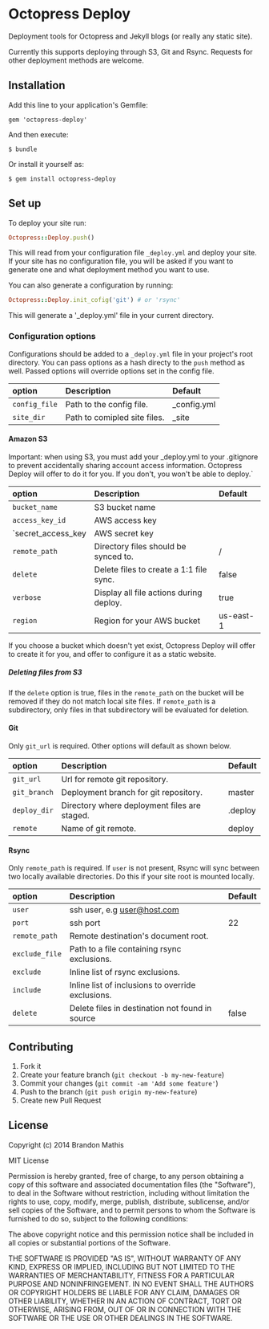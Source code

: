 # Octopress Deploy

Deployment tools for Octopress and Jekyll blogs (or really any static site).

Currently this supports deploying through S3, Git and Rsync. Requests for other
deployment methods are welcome.

## Installation

Add this line to your application's Gemfile:

    gem 'octopress-deploy'

And then execute:

    $ bundle

Or install it yourself as:

    $ gem install octopress-deploy

## Set up

To deploy your site run:

```ruby
Octopress::Deploy.push()
```

This will read from your configuration file `_deploy.yml` and deploy your site. If your site has no configuration file, you will be asked if you want to generate one and what deployment method you want to use.

You can also generate a configuration by running:

```ruby
Octopress::Deploy.init_cofig('git') # or 'rsync'
```

This will generate a '_deploy.yml' file in your current directory.

### Configuration options

Configurations should be added to a `_deploy.yml` file in your project's root directory. You can pass options as a hash directy to the `push` method as well. Passed options will override options set in the config file.

| option        | Description                                      | Default
|:--------------|:-------------------------------------------------|:---------------|
| `config_file` | Path to the config file.                         | _config.yml    |
| `site_dir`    | Path to comipled site files.                     | _site          |


#### Amazon S3

Important: when using S3, you must add your _deploy.yml to your .gitignore to prevent accidentally sharing
account access information. Octopress Deploy will offer to do it for you. If you don't, you won't be able to deploy.`

| option              | Description                              | Default
|:--------------------|:-----------------------------------------|:-------------|
| `bucket_name`       | S3 bucket name                           |              |
| `access_key_id`     | AWS access key                           |              |
| `secret_access_key  | AWS secret key                           |              |
| `remote_path`       | Directory files should be synced to.     | /            |
| `delete`            | Delete files to create a 1:1 file sync.  | false        |
| `verbose`           | Display all file actions during deploy.  | true         |
| `region`            | Region for your AWS bucket               | us-east-1    |

If you choose a bucket which doesn't yet exist, Octopress Deploy will offer to create it for you, and offer to configure it as a static website.

##### Deleting files from S3

If the `delete` option is true, files in the `remote_path` on the bucket will be removed if they do not match local site files.
If `remote_path` is a subdirectory, only files in that subdirectory will be evaluated for deletion.

#### Git

Only `git_url` is required. Other options will default as shown below.

| option        | Description                                      | Default
|:--------------|:-------------------------------------------------|:---------------|
| `git_url`     | Url for remote git repository.                   |                |
| `git_branch`  | Deployment branch for git repository.            | master         |
| `deploy_dir`  | Directory where deployment files are staged.     | .deploy        |
| `remote`      | Name of git remote.                              | deploy         |

#### Rsync

Only `remote_path` is required. If `user` is not present, Rsync will sync between two locally available directories. Do this if your site root is mounted locally.

| option         | Description                                       | Default
|:---------------|:--------------------------------------------------|:---------------|
| `user`         | ssh user, e.g user@host.com                       |                |
| `port`         | ssh port                                          | 22             |
| `remote_path`  | Remote destination's document root.               |                |
| `exclude_file` | Path to a file containing rsync exclusions.       |                |
| `exclude`      | Inline list of rsync exclusions.                  |                |
| `include`      | Inline list of inclusions to override exclusions. |                |
| `delete`       | Delete files in destination not found in source   | false          |

## Contributing

1. Fork it
2. Create your feature branch (`git checkout -b my-new-feature`)
3. Commit your changes (`git commit -am 'Add some feature'`)
4. Push to the branch (`git push origin my-new-feature`)
5. Create new Pull Request

## License

Copyright (c) 2014 Brandon Mathis

MIT License

Permission is hereby granted, free of charge, to any person obtaining
a copy of this software and associated documentation files (the
"Software"), to deal in the Software without restriction, including
without limitation the rights to use, copy, modify, merge, publish,
distribute, sublicense, and/or sell copies of the Software, and to
permit persons to whom the Software is furnished to do so, subject to
the following conditions:

The above copyright notice and this permission notice shall be
included in all copies or substantial portions of the Software.

THE SOFTWARE IS PROVIDED "AS IS", WITHOUT WARRANTY OF ANY KIND,
EXPRESS OR IMPLIED, INCLUDING BUT NOT LIMITED TO THE WARRANTIES OF
MERCHANTABILITY, FITNESS FOR A PARTICULAR PURPOSE AND
NONINFRINGEMENT. IN NO EVENT SHALL THE AUTHORS OR COPYRIGHT HOLDERS BE
LIABLE FOR ANY CLAIM, DAMAGES OR OTHER LIABILITY, WHETHER IN AN ACTION
OF CONTRACT, TORT OR OTHERWISE, ARISING FROM, OUT OF OR IN CONNECTION
WITH THE SOFTWARE OR THE USE OR OTHER DEALINGS IN THE SOFTWARE.
